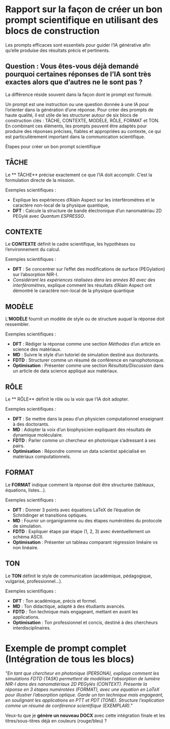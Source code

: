# Rapport sur la façon de créer un bon prompt scientifique en utilisant des blocs de construction

Les prompts efficaces sont essentiels pour guider l’IA générative afin qu’elle produise des résultats précis et pertinents.

## Question : Vous êtes-vous déjà demandé pourquoi certaines réponses de l’IA sont très exactes alors que d’autres ne le sont pas ?

La différence réside souvent dans la façon dont le prompt est formulé. 

Un prompt est une instruction ou une question donnée à une IA pour l’orienter dans la génération d’une réponse. Pour créer des prompts de haute qualité, il est utile de les structurer autour de six blocs de construction clés : TÂCHE, CONTEXTE, MODÈLE, RÔLE, FORMAT et TON. En combinant ces éléments, les prompts peuvent être adaptés pour produire des réponses précises, fiables et appropriées au contexte, ce qui est particulièrement important dans la communication scientifique.

Étapes pour créer un bon prompt scientifique

##   TÂCHE

Le ** TÂCHE** précise exactement ce que l’IA doit accomplir. C’est la formulation directe de la mission.

 Exemples scientifiques :

 
* Explique les expériences d’Alain Aspect sur les interféromètres et le caractère non-local de la physique quantique, 
⁡
* **DFT** : Calcule la structure de bande électronique d’un nanomatériau 2D PEGylé avec *Quantum ESPRESSO*.


##  CONTEXTE

Le **CONTEXTE** définit le cadre scientifique, les hypothèses ou l’environnement du calcul.

 Exemples scientifiques :

* **DFT** : Se concentrer sur l’effet des modifications de surface (PEGylation) sur l’absorption NIR-I.
* *Considérant les expériences réalisées dans les années 80 avec des interféromètres*, explique comment les résultats d’Alain Aspect ont démontré le caractère non-local de la physique quantique

##   MODÈLE

L’**MODÈLE** fournit un modèle de style ou de structure auquel la réponse doit ressembler.

 Exemples scientifiques :

* **DFT** : Rédiger la réponse comme une section *Méthodes* d’un article en science des matériaux.
* **MD** : Suivre le style d’un tutoriel de simulation destiné aux doctorants.
* **FDTD** : Structurer comme un résumé de conférence en nanophotonique.
* **Optimisation** : Présenter comme une section *Résultats/Discussion* dans un article de data science appliqué aux matériaux.



##    RÔLE

Le ** RÔLE** définit le rôle ou la voix que l’IA doit adopter.

 Exemples scientifiques :

* **DFT** : Se mettre dans la peau d’un physicien computationnel enseignant à des doctorants.
* **MD** : Adopter la voix d’un biophysicien expliquant des résultats de dynamique moléculaire.
* **FDTD** : Parler comme un chercheur en photonique s’adressant à ses pairs.
* **Optimisation** : Répondre comme un data scientist spécialisé en matériaux computationnels.



##  FORMAT

Le **FORMAT** indique comment la réponse doit être structurée (tableaux, équations, listes…).

 Exemples scientifiques :

* **DFT** : Donner 3 points avec équations LaTeX de l’équation de Schrödinger et transitions optiques.
* **MD** : Fournir un organigramme ou des étapes numérotées du protocole de simulation.
* **FDTD** : Expliquer étape par étape (1, 2, 3) avec éventuellement un schéma ASCII.
* **Optimisation** : Présenter un tableau comparant régression linéaire vs non linéaire.



## TON
Le **TON** définit le style de communication (académique, pédagogique, vulgarisé, professionnel…).

 Exemples scientifiques :

* **DFT** : Ton académique, précis et formel.
* **MD** : Ton didactique, adapté à des étudiants avancés.
* **FDTD** : Ton technique mais engageant, mettant en avant les applications.
* **Optimisation** : Ton professionnel et concis, destiné à des chercheurs interdisciplinaires.



#  Exemple de prompt complet (Intégration de tous les blocs)

*"En tant que chercheur en photonique (PERSONA), explique comment les simulations FDTD (TASK) permettent de modéliser l’absorption de lumière NIR-I dans des nanomatériaux 2D PEGylés (CONTEXT). Présente la réponse en 3 étapes numérotées (FORMAT), avec une équation en LaTeX pour illustrer l’absorption optique. Garde un ton technique mais engageant, en soulignant les applications en PTT et PDT (TONE). Structure l’explication comme un résumé de conférence scientifique (EXEMPLAR)."*



Veux-tu que je **génère un nouveau DOCX** avec cette intégration finale et les titres/sous-titres déjà en couleurs (rouge/bleu) ?
